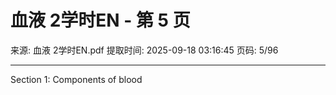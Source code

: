 # 血液 2学时EN - 第 5 页

来源: 血液 2学时EN.pdf
提取时间: 2025-09-18 03:16:45
页码: 5/96

---

Section 1: Components of blood